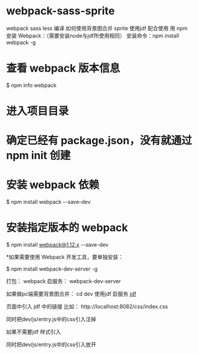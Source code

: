 # webpack-sass-sprite
webpack sass less 编译  如何使用背景图合并 sprite 使用jdf 配合使用
用 npm 安装 Webpack：（需要安装node与jdf所使用相同）
安装命令：npm install webpack -g

# 查看 webpack 版本信息
$ npm info webpack

# 进入项目目录
# 确定已经有 package.json，没有就通过 npm init 创建
# 安装 webpack 依赖
$ npm install webpack --save-dev

# 安装指定版本的 webpack
$ npm install webpack@1.12.x --save-dev


*如果需要使用 Webpack 开发工具，要单独安装：

$ npm install webpack-dev-server -g


打包：
webpack
启服务：
webpack-dev-server

如果做pc端需要背景图合并：
cd dev 
使用jdf 启服务
[jdf](https://github.com/putaoshu/jdf)

页面中引入 jdf 中的链接  比如：
http://localhost:8082/css/index.css

同时把dev/js/entry.js中的css引入注掉

如果不需要jdf 
样式引入 
<link rel="stylesheet" href="./bundle/css/index.css">
同时把dev/js/entry.js中的css引入放开






